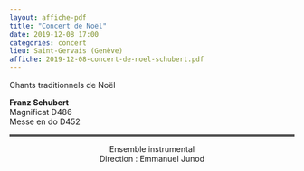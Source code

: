 ```yaml
---
layout: affiche-pdf
title: "Concert de Noël"
date: 2019-12-08 17:00
categories: concert
lieu: Saint-Gervais (Genève)
affiche: 2019-12-08-concert-de-noel-schubert.pdf
---
```


Chants traditionnels de Noël  

**Franz Schubert**  
Magnificat D486  
Messe en do D452

<hr style="border-top: 3px double #8c8b8b"/>

<p style="text-align: center">
Ensemble instrumental<br/>
Direction : Emmanuel Junod
</p>

